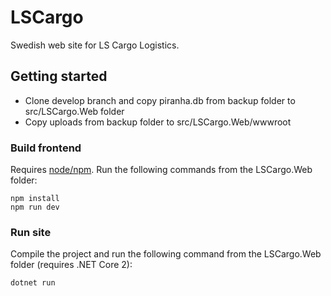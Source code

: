 # LSCargo
Swedish web site for LS Cargo Logistics.

## Getting started
* Clone develop branch and copy piranha.db from backup folder to src/LSCargo.Web folder
* Copy uploads from backup folder to src/LSCargo.Web/wwwroot

### Build frontend
Requires [node/npm](https://nodejs.org). Run the following commands from the LSCargo.Web folder:
```
npm install
npm run dev
```

### Run site
Compile the project and run the following command from the LSCargo.Web folder (requires .NET Core 2):
```
dotnet run
```
